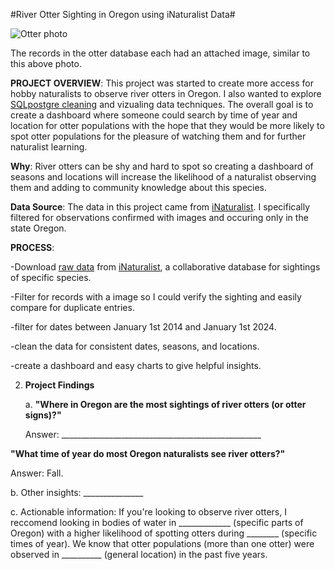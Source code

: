 #River Otter Sighting in Oregon using iNaturalist Data#

![Otter photo](https://inaturalist-open-data.s3.amazonaws.com/photos/183828265/medium.jpg)

The records in the otter database each had an attached image, similar to this above photo.

**PROJECT OVERVIEW**: This project was started to create more access for hobby naturalists to observe river otters in Oregon. I also wanted to explore [SQLpostgre cleaning](queries/cleaning_queries.sql) and vizualing data techniques. The overall goal is to create a dashboard where someone could search by time of year and location for otter populations with the hope that they would be more likely to spot otter populations for the pleasure of watching them and for further naturalist learning.

**Why**: River otters can be shy and hard to spot so creating a dashboard of seasons and locations will increase the likelihood of a naturalist observing them and adding to community knowledge about this species.

**Data Source**: The data in this project came from [iNaturalist](https://www.inaturalist.org/taxa/41777-Lontra-canadensis). I specifically filtered for observations confirmed with images and occuring only in the state Oregon.

**PROCESS**: 

-Download [raw data](data/raw) from [iNaturalist](https://www.inaturalist.org/taxa/41777-Lontra-canadensis), a collaborative database for sightings of specific species.

-Filter for records with a image  so I could verify the sighting and easily compare for duplicate entries. 

-filter for dates between January 1st 2014 and January 1st 2024.

-clean the data for consistent dates, seasons, and locations.

-create a dashboard and easy charts to give helpful insights.


2. **Project Findings**

   a.  **"Where in Oregon are the most sightings of river otters (or otter signs)?"**

   Answer: __________________________________________________
  
  **"What time of year do most Oregon naturalists see river otters?"**
 
  Answer: Fall.

b. Other insights: _______________

c. Actionable information: If you're looking to observe river otters, I reccomend looking in bodies of water in _____________ (specific parts of Oregon) with a higher likelihood of spotting otters during ________ (specific times of year). We know that otter populations (more than one otter) were observed in __________ (general location) in the past five years.


